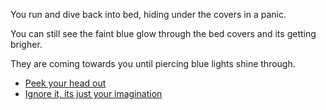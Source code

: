 You run and dive back into bed, hiding under the covers in a panic.

You can still see the faint blue glow through the bed covers and its getting brigher.

They are coming towards you until piercing blue lights shine through.

- [Peek your head out](0-C1.md) 
- [Ignore it, its just your imagination](../1/1.md)